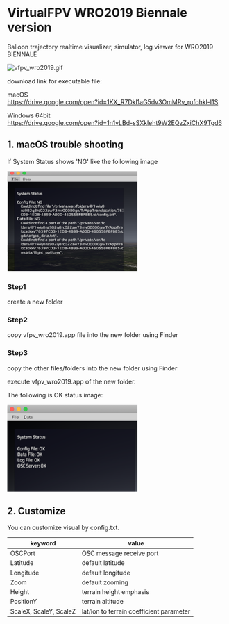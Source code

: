 # VirtualFPV WRO2019 Biennale version

Balloon trajectory realtime visualizer, simulator, log viewer for WRO2019 BIENNALE

![vfpv_wro2019.gif](vfpv_wro2019.gif)


download link for executable file:

macOS  
https://drive.google.com/open?id=1KX_R7Dkl1aG5dv3OmMRv_rufohkl-I1S

Windows 64bit  
https://drive.google.com/open?id=1n1vLBd-sSXkleht9W2EQzZxiChX9Tgd6


## 1. macOS trouble shooting

If System Status shows 'NG' like the following image

<img src="vfpv_wro2019_NG.png" alt="vfpv_wro2019_NG.png" width="300" height="230">

### Step1

create a new folder

### Step2

copy vfpv_wro2019.app file into the new folder using Finder

### Step3

copy the other files/folders into the new folder using Finder

execute vfpv_wro2019.app of the new folder.


The following is OK status image:

<img src="vfpv_wro2019_OK.png" alt="vfpv_wro2019_OK.png" width="300" height="200">


## 2. Customize

You can customize visual by config.txt.

|keyword|value|
----|---- 
|OSCPort|OSC message receive port|
|Latitude|default latitude|
|Longitude|default longitude|
|Zoom|default zooming|
|Height|terrain height emphasis|
|PositionY|terrain altitude|
|ScaleX, ScaleY, ScaleZ|lat/lon to terrain coefficient parameter|


